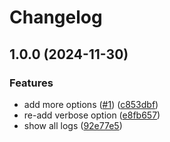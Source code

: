 # Changelog

## 1.0.0 (2024-11-30)


### Features

* add more options ([#1](https://github.com/kaareloun/commit-helper/issues/1)) ([c853dbf](https://github.com/kaareloun/commit-helper/commit/c853dbf6743ae3fb9ac8fa20583d65892e7c5c82))
* re-add verbose option ([e8fb657](https://github.com/kaareloun/commit-helper/commit/e8fb657c1b2383eca0e5114561872f9479bc4cfc))
* show all logs ([92e77e5](https://github.com/kaareloun/commit-helper/commit/92e77e5dedd0a87be5a2059d0782d42ed94e4701))
